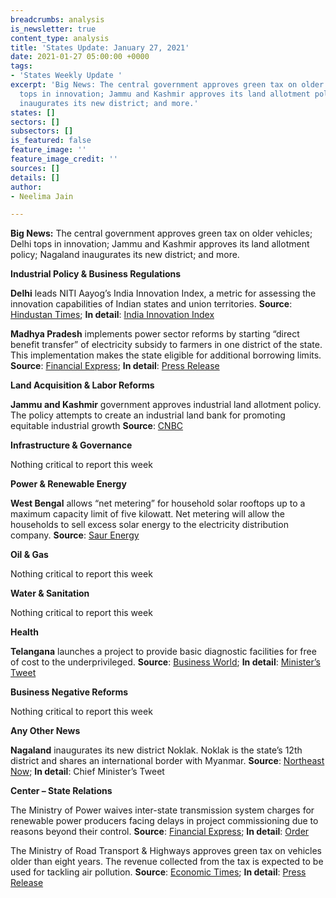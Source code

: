 ```yaml
---
breadcrumbs: analysis
is_newsletter: true
content_type: analysis
title: 'States Update: January 27, 2021'
date: 2021-01-27 05:00:00 +0000
tags:
- 'States Weekly Update '
excerpt: 'Big News: The central government approves green tax on older vehicles; Delhi
  tops in innovation; Jammu and Kashmir approves its land allotment policy; Nagaland
  inaugurates its new district; and more.'
states: []
sectors: []
subsectors: []
is_featured: false
feature_image: ''
feature_image_credit: ''
sources: []
details: []
author:
- Neelima Jain

---
```

**Big News:** The central government approves green tax on older vehicles; Delhi tops in innovation; Jammu and Kashmir approves its land allotment policy; Nagaland inaugurates its new district; and more.

**Industrial Policy & Business Regulations**

**Delhi** leads NITI Aayog’s India Innovation Index, a metric for assessing the innovation capabilities of Indian states and union territories. **Source**: [Hindustan Times](https://www.hindustantimes.com/india-news/india-innovation-index-ranking-out-karnataka-retains-top-spot-101611132725202.html); **In detail**: [India Innovation Index](https://niti.gov.in/sites/default/files/2021-01/IndiaInnovationReport2020Book.pdf)

**Madhya Pradesh** implements power sector reforms by starting “direct benefit transfer” of electricity subsidy to farmers in one district of the state. This implementation makes the state eligible for additional borrowing limits. **Source**: [Financial Express](https://www.financialexpress.com/economy/finmin-allows-madhya-pradesh-to-raise-rs-1423-cr-additional-fund-through-market-borrowing/2174100/); **In detail**: [Press Release](https://www.pib.gov.in/PressReleseDetailm.aspx?PRID=1691806)

**Land Acquisition & Labor Reforms**

**Jammu and Kashmir** government approves industrial land allotment policy. The policy attempts to create an industrial land bank for promoting equitable industrial growth **Source**: [CNBC](https://www.cnbctv18.com/economy/jk-govt-approves-industrial-land-allotment-policy-2021-30-8085801.htm)

**Infrastructure & Governance**

Nothing critical to report this week

**Power & Renewable Energy**

**West Bengal** allows “net metering” for household solar rooftops up to a maximum capacity limit of five kilowatt. Net metering will allow the households to sell excess solar energy to the electricity distribution company. **Source**: [Saur Energy](https://www.saurenergy.com/solar-energy-news/bengal-finally-opens-up-net-metering-for-homes-with-5-kw-limit)

**Oil & Gas**

Nothing critical to report this week

**Water & Sanitation**

Nothing critical to report this week

**Health**

**Telangana** launches a project to provide basic diagnostic facilities for free of cost to the underprivileged. **Source**: [Business World](http://www.businessworld.in/article/Telangana-launches-mini-hubs-for-free-diagnosis-of-the-poor/22-01-2021-368601/); **In detail**: [Minister’s Tweet](https://twitter.com/KTRTRS/status/1352534711558524929?s=20)

**Business Negative Reforms**

Nothing critical to report this week

**Any Other News**

**Nagaland** inaugurates its new district Noklak. Noklak is the state’s 12th district and shares an international border with Myanmar. **Source**: [Northeast Now](https://nenow.in/north-east-news/nagaland/neiphiu-rio-inaugurates-noklak-as-12th-district-of-nagaland.html); **In detail**: Chief Minister’s Tweet

**Center – State Relations**

The Ministry of Power waives inter-state transmission system charges for renewable power producers facing delays in project commissioning due to reasons beyond their control. **Source**: [Financial Express](https://www.financialexpress.com/economy/govt-extends-transmission-charge-waiver-for-solar-projects-facing-delays/2174425/); **In detail**: [Order](https://powermin.nic.in/sites/default/files/webform/notices/Order_dated_15th_Jan_2021_reg_waiver_of_ISTS_charges_and_losses.pdf)

The Ministry of Road Transport & Highways approves green tax on vehicles older than eight years. The revenue collected from the tax is expected to be used for tackling air pollution. **Source**: [Economic Times](https://energy.economictimes.indiatimes.com/news/oil-and-gas/green-tax-to-be-imposed-on-vehicles-over-8-years-in-bid-to-clean-environment/80460882); **In detail**: [Press Release](https://www.pib.gov.in/PressReleseDetailm.aspx?PRID=1692228)
